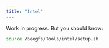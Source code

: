 ```yaml
---
title: "Intel"
---
```


Work in progress. But you should know:

```bash
source /beegfs/Tools/intel/setup.sh
```
